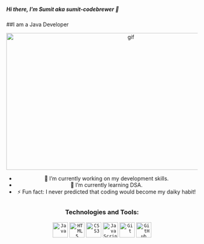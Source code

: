 ##### Hi there, I'm Sumit aka sumit-codebrewer 👋

##I am a Java Developer

<div align="center">
<img src="https://github.com/sumit-codebrewer/sumit-codebrewer/icons/coder.gif" height="360px" width="640px" alt="gif"/
</div>

- 🔭 I’m currently working on my development skills.
- 🌱 I’m currently learning DSA.
- ⚡ Fun fact: I never predicted that coding would become my daiky habit!

##

### Technologies and Tools:

<div align="center">
<code><img alt="Java" height="40px" width="40px" src="https://raw.githubusercontent.com/tomchen/stack-icons/master/logos/java.svg" title="Java"/></code>
<code><img alt="HTML5" height="40px" width="40px" src="https://raw.githubusercontent.com/tomchen/stack-icons/master/logos/html-5.svg" title="HTML5"/></code>
<code><img alt="CSS3" height="40px" width="40px" src="https://raw.githubusercontent.com/tomchen/stack-icons/master/logos/css-3.svg" title="CSS3"/></code>
<code><img alt="JavaScript" height="40px" width="40px" src="https://raw.githubusercontent.com/tomchen/stack-icons/master/logos/bootstrap.svg" title="Bootstrap"/></code>
<code><img alt="Git" height="40px" width="40px" src="https://raw.githubusercontent.com/tomchen/stack-icons/master/logos/git-icon.svg" title="Git"/></code>
<code><img alt="GitHub" height="40px" width="40px" src="https://raw.githubusercontent.com/tomchen/stack-icons/master/logos/github-icon.svg" 
title="GitHub"/></code>
</div>
<br>

